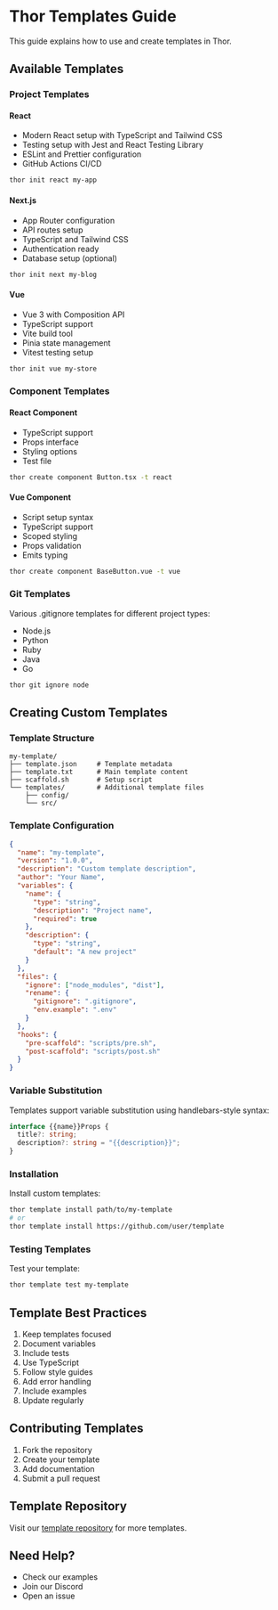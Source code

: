 # Thor Templates Guide

This guide explains how to use and create templates in Thor.

## Available Templates

### Project Templates

#### React

- Modern React setup with TypeScript and Tailwind CSS
- Testing setup with Jest and React Testing Library
- ESLint and Prettier configuration
- GitHub Actions CI/CD

```bash
thor init react my-app
```

#### Next.js

- App Router configuration
- API routes setup
- TypeScript and Tailwind CSS
- Authentication ready
- Database setup (optional)

```bash
thor init next my-blog
```

#### Vue

- Vue 3 with Composition API
- TypeScript support
- Vite build tool
- Pinia state management
- Vitest testing setup

```bash
thor init vue my-store
```

### Component Templates

#### React Component

- TypeScript support
- Props interface
- Styling options
- Test file

```bash
thor create component Button.tsx -t react
```

#### Vue Component

- Script setup syntax
- TypeScript support
- Scoped styling
- Props validation
- Emits typing

```bash
thor create component BaseButton.vue -t vue
```

### Git Templates

Various .gitignore templates for different project types:

- Node.js
- Python
- Ruby
- Java
- Go

```bash
thor git ignore node
```

## Creating Custom Templates

### Template Structure

```
my-template/
├── template.json     # Template metadata
├── template.txt      # Main template content
├── scaffold.sh       # Setup script
└── templates/        # Additional template files
    ├── config/
    └── src/
```

### Template Configuration

```json
{
  "name": "my-template",
  "version": "1.0.0",
  "description": "Custom template description",
  "author": "Your Name",
  "variables": {
    "name": {
      "type": "string",
      "description": "Project name",
      "required": true
    },
    "description": {
      "type": "string",
      "default": "A new project"
    }
  },
  "files": {
    "ignore": ["node_modules", "dist"],
    "rename": {
      "gitignore": ".gitignore",
      "env.example": ".env"
    }
  },
  "hooks": {
    "pre-scaffold": "scripts/pre.sh",
    "post-scaffold": "scripts/post.sh"
  }
}
```

### Variable Substitution

Templates support variable substitution using handlebars-style syntax:

```typescript
interface {{name}}Props {
  title?: string;
  description?: string = "{{description}}";
}
```

### Installation

Install custom templates:

```bash
thor template install path/to/my-template
# or
thor template install https://github.com/user/template
```

### Testing Templates

Test your template:

```bash
thor template test my-template
```

## Template Best Practices

1. Keep templates focused
2. Document variables
3. Include tests
4. Use TypeScript
5. Follow style guides
6. Add error handling
7. Include examples
8. Update regularly

## Contributing Templates

1. Fork the repository
2. Create your template
3. Add documentation
4. Submit a pull request

## Template Repository

Visit our [template repository](https://github.com/thor/templates) for more templates.

## Need Help?

- Check our examples
- Join our Discord
- Open an issue

